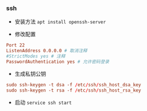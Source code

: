### ssh
* 安装方法 `apt install openssh-server`

* 修改配置
```conf
Port 22
ListenAddress 0.0.0.0 # 取消注释
#StrictModes yes # 注释
PasswordAuthentication yes # 允许密码登录
```

* 生成私钥公钥
```conf
sudo ssh-keygen -t dsa -f /etc/ssh/ssh_host_dsa_key
sudo ssh-keygen -t rsa -f /etc/ssh/ssh_host_rsa_key
```

* 启动 `service ssh start`